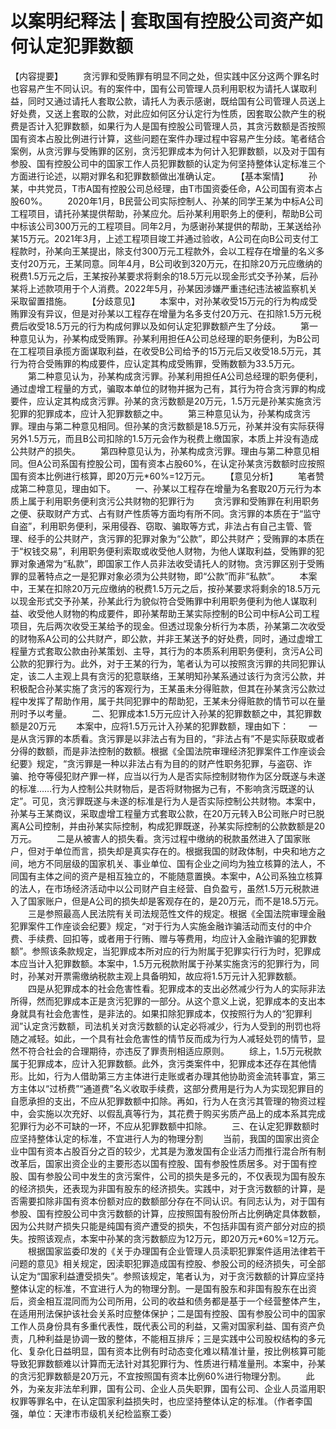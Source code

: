 # 以案明纪释法 | 套取国有控股公司资产如何认定犯罪数额

【内容提要】
　　贪污罪和受贿罪有明显不同之处，但实践中区分这两个罪名时也容易产生不同认识。有的案件中，国有公司管理人员利用职权为请托人谋取利益，同时又通过请托人套取公款，请托人为表示感谢，既给国有公司管理人员送上好处费，又送上套取的公款，对此应如何区分认定行为性质，因套取公款产生的税费是否计入犯罪数额，如果行为人是国有控股公司管理人员，其贪污数额是否按照国有资本占股比例进行计算，这些问题在案件办理过程中容易产生分歧。笔者结合案例，从贪污罪与受贿罪的区别，贪污犯罪成本为何计入犯罪数额，以及对于国有参股、国有控股公司中的国家工作人员犯罪数额的认定为何坚持整体认定标准三个方面进行论述，以期对罪名和犯罪数额做出准确认定。
　　【基本案情】
　　孙某，中共党员，T市A国有控股公司总经理，由T市国资委任命，A公司国有资本占股60%。
　　2020年1月，B民营公司实际控制人、孙某的同学王某为中标A公司工程项目，请托孙某提供帮助，孙某应允。后孙某利用职务上的便利，帮助B公司中标该公司300万元的工程项目。同年2月，为感谢孙某提供的帮助，王某送给孙某15万元。2021年3月，上述工程项目竣工并通过验收，A公司在向B公司支付工程款时，孙某向王某提出，除支付300万元工程款外，会以工程存在增量的名义多支付20万元，王某同意。同年4月，B公司收到320万元，在扣除20万元应缴纳的税费1.5万元之后，王某按孙某要求将剩余的18.5万元以现金形式交予孙某，后孙某将上述款项用于个人消费。2022年5月，孙某因涉嫌严重违纪违法被监察机关采取留置措施。
　　【分歧意见】
　　本案中，对孙某收受15万元的行为构成受贿罪没有异议，但是对孙某以工程存在增量为名多支付20万元、在扣除1.5万元税费后收受18.5万元的行为构成何罪以及如何认定犯罪数额产生了分歧。
　　第一种意见认为，孙某构成受贿罪。孙某利用担任A公司总经理的职务便利，为B公司在工程项目承揽方面谋取利益，在收受B公司给予的15万元后又收受18.5万元，其行为符合受贿罪的构成要件，应认定其构成受贿罪，受贿数额为33.5万元。
　　第二种意见认为，孙某构成贪污罪。孙某利用担任A公司总经理的职务便利，通过虚增工程量的方式，骗取本单位的财物并据为己有，其行为符合贪污罪的构成要件，应认定其构成贪污罪。孙某的贪污数额是20万元，1.5万元是孙某实施贪污犯罪的犯罪成本，应计入犯罪数额之中。
　　第三种意见认为，孙某构成贪污罪。理由与第二种意见相同。但孙某的贪污数额是18.5万元，孙某并没有实际获得另外1.5万元，而且B公司扣除的1.5万元会作为税费上缴国家，本质上并没有造成公共财产的损失。
　　第四种意见认为，孙某构成贪污罪。理由与第二种意见相同。但A公司系国有控股公司，国有资本占股60%，在认定孙某贪污数额时应按照国有资本比例进行核算，即20万元\*60%=12万元。
　　【意见分析】
　　笔者赞成第二种意见，理由如下。
　　一、孙某以工程存在增量为名套取20万元行为本质上属于利用职务便利贪污公共财物的犯罪行为
　　贪污罪和受贿罪在利用职务之便、获取财产方式、占有财产性质等方面均有所不同。贪污罪的本质在于“监守自盗”，利用职务便利，采用侵吞、窃取、骗取等方式，非法占有自己主管、管理、经手的公共财产，贪污罪的犯罪对象为“公款”，即公共财产；受贿罪的本质在于“权钱交易”，利用职务便利索取或收受他人财物，为他人谋取利益，受贿罪的犯罪对象通常为“私款”，即国家工作人员非法收受请托人的财物。贪污罪区别于受贿罪的显著特点之一是犯罪对象必须为公共财物，即“公款”而非“私款”。
　　本案中，王某在扣除20万元应缴纳的税费1.5万元之后，按孙某要求将剩余的18.5万元以现金形式交予孙某，孙某此行为貌似符合受贿罪中利用职务便利为他人谋取利益、收受他人财物的构成要件，即孙某帮助王某实际控制的B公司中标A公司工程项目，先后两次收受王某给予的现金。但透过现象分析行为本质，孙某第二次收受的财物系A公司的公共财产，即公款，并非王某送予的好处费，同时，通过虚增工程量方式套取公款由孙某策划、主导，其行为的本质系利用职务便利，贪污A公司公款的犯罪行为。此外，对于王某的行为，笔者认为可以按照贪污罪的共同犯罪认定，该二人主观上具有贪污的犯意联络，王某明知孙某系通过该行为贪污公款，并积极配合孙某实施了贪污的客观行为，王某虽未分得赃款，但其在孙某贪污公款过程中发挥了帮助作用，属于共同犯罪中的帮助犯，王某未分得赃款的情节可以在量刑时予以考量。
　　二、犯罪成本1.5万元应计入孙某的犯罪数额之中，其犯罪数额是20万元
　　本案中，应将1.5万元计入孙某的犯罪数额，理由如下：
　　一是从贪污罪的本质看。贪污罪是以非法占有为目的，“非法占有”不是实际获取或者分得的数额，而是非法控制的数额。根据《全国法院审理经济犯罪案件工作座谈会纪要》规定，“贪污罪是一种以非法占有为目的的财产性职务犯罪，与盗窃、诈骗、抢夺等侵犯财产罪一样，应当以行为人是否实际控制财物作为区分既遂与未遂的标准……行为人控制公共财物后，是否将财物据为己有，不影响贪污既遂的认定”。可见，贪污罪既遂与未遂的标准是行为人是否实际控制公共财物。本案中，孙某与王某商议，采取虚增工程量方式套取公款，在20万元转入B公司账户时已脱离A公司控制，并由孙某实际控制，构成犯罪既遂，孙某实际控制的公款数额是20万元。
　　二是从被害人的损失看。贪污过程中缴纳的税款虽然进入了国家账户，但对于单位而言，损失却是真实存在的。根据我国的财政体制，中央和地方之间，地方不同层级的国家机关、事业单位、国有企业之间均为独立核算的法人，不同国有主体之间的资产是相互独立的，不能随意置换。本案中，A公司系独立核算的法人，在市场经济活动中以公司财产自主经营、自负盈亏，虽然1.5万元税款进入了国家账户，但是A公司的损失却是客观存在的，是20万元，而不是18.5万元。
　　三是参照最高人民法院有关司法规范性文件的规定。根据《全国法院审理金融犯罪案件工作座谈会纪要》规定，“对于行为人实施金融诈骗活动而支付的中介费、手续费、回扣等，或者用于行贿、赠与等费用，均应计入金融诈骗的犯罪数额”。参照该条款规定，当犯罪成本所对应的行为附属于犯罪实行行为时，犯罪成本应当计入犯罪数额。本案中，1.5万元税款附属于孙某实施贪污的犯罪行为，同时，孙某对开票需缴纳税款主观上具备明知，故应将1.5万元计入犯罪数额。
　　四是从犯罪成本的社会危害性看。犯罪成本的支出必然减少行为人的实际非法所得，然而犯罪成本正是贪污犯罪的一部分。从这个意义上说，犯罪成本的支出本身就具有社会危害性，是非法的。如果扣除犯罪成本，仅按照行为人的“犯罪利润”认定贪污数额，司法机关对贪污数额的认定必将减少，行为人受到的刑罚也将随之减轻。如此，一个具有社会危害性的情节反而成为行为人减轻处罚的情节，显然不符合社会的合理期待，亦违反了罪责刑相适应原则。
　　综上，1.5万元税款属于犯罪成本，应计入犯罪数额。此外，贪污类案件中，犯罪成本还存在其他情形。比如，行为人借助第三方主体进行走账或者办理其他协助资金流转事宜，第三方主体以“过桥费”“通道费”名义收取手续费，这部分费用是行为人为实现犯罪目的自愿承担的支出，不应从犯罪数额中扣除。再如，行为人在贪污其管理的物资过程中，会实施以次充好、以假乱真等行为，其花费于购买劣质产品上的成本系其完成犯罪行为必不可缺的一环，不应从犯罪数额中扣除。
　　三、在认定犯罪数额时应坚持整体认定的标准，不宜进行人为的物理分割
　　当前，我国的国家出资企业中国有资本占股百分之百的较少，尤其是为激发国有企业活力而推行混合所有制改革后，国家出资企业的主要形态以国有控股、国有参股性质居多。对于国有控股、国有参股公司中发生的贪污案件，公司的损失是多元的，不仅表现为国有股东的经济损失，还表现为非国有股东的经济损失。实践中，对于贪污数额的计算，是否需要扣除非国有资本份额对应的数额部分存在不同认识。有同志认为，对于国有参股、国有控股公司中贪污数额的计算，应按照国有股份所占比例确定具体数额，因为公共财产损失只能是纯国有资产遭受的损失，不包括非国有资产部分对应的损失。按照该观点，本案中孙某的贪污数额应为12万元，即20万元\*60%=12万元。
　　根据国家监委印发的《关于办理国有企业管理人员渎职犯罪案件适用法律若干问题的意见》相关规定，因渎职犯罪造成国有控股、参股公司的经济损失，可全部认定为“国家利益遭受损失”。参照该规定，笔者认为，对于贪污数额的计算应坚持整体认定的标准，不宜进行人为的物理分割。一是国有股东和非国有股东在出资后，资金相互混同而为公司所用，公司的收益和债务都是基于一个经营整体产生，在适用刑法保护该社会关系时应整体保护；二是国有控股、国有参股公司中的国家工作人员身份具有多重代表性，既代表公司的利益，又需对国家利益、国有资产负责，几种利益是协调一致的整体，不能相互排斥；三是实践中公司股权结构的多元化、复杂化日益明显，国有资本比例有时动态变化难以精准计量，按比例核算可能导致犯罪数额难以计算而无法针对其犯罪行为、性质进行精准量刑。本案中，孙某的贪污犯罪数额是20万元，不宜按照国有资本比例60%进行物理分割。
　　此外，为亲友非法牟利罪，国有公司、企业人员失职罪，国有公司、企业人员滥用职权罪等罪名中，在认定国家利益损失时，也应坚持整体认定的标准。（作者李国强，单位：天津市市级机关纪检监察工委）